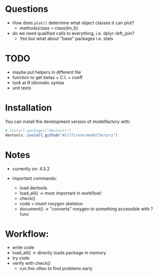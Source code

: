 # Questions 

- How does `plot()` determine what object classes it can plot? 
  - methods(class = class(lm_1))
- do we need qualified calls to everything, i.e. dplyr::left_join?
  - Yes but what about "base" packages i.e. stats
  
# TODO

- maybe put helpers in different file 
- function to get betas + C.I. + coeff
- look at R idiomatic syntax
- unit tests 

# Installation

You can install the development version of modelfactory with: 
      
``` r
# install.packages("devtools")
devtools::install_github("WillTirone/modelfactory")
```

# Notes 

- currently on: 4.5.2

- important commands: 
  - load devtools 
  - load_all() -> most important in workflow!
  - check() 
  - code > insert roxygen skeleton
  - document() -> "converts" roxygen to something accessible with ?func
  
# Workflow: 

- write code 
- load_all() -> directly loads package in memory 
- try code 
- verify with check() 
  - run this often to find problems early
